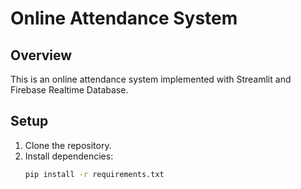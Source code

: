 # Online Attendance System

## Overview
This is an online attendance system implemented with Streamlit and Firebase Realtime Database.

## Setup

1. Clone the repository.
2. Install dependencies:
   ```bash
   pip install -r requirements.txt
